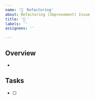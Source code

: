 ```yaml
---
name: '💪　Refactoring'
about: Refactoring (Improvement) Issue
title: '💪 '
labels: ''
assignees: ''

---
```


## Overview

* 

## Tasks

- [ ]
